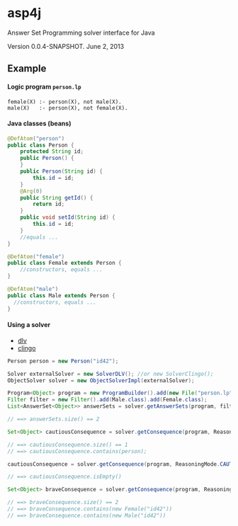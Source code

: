 # asp4j

Answer Set Programming solver interface for Java

Version 0.0.4-SNAPSHOT. June 2, 2013

## Example

#### Logic program `person.lp`

    female(X) :- person(X), not male(X).
    male(X)   :- person(X), not female(X).

#### Java classes (beans)
  
```java  
@DefAtom("person")
public class Person {    
    protected String id;
    public Person() {
    }
    public Person(String id) {
        this.id = id;
    }    
    @Arg(0)
    public String getId() {
        return id;
    }    
    public void setId(String id) {
        this.id = id;
    }
    //equals ...  
}

@DefAtom("female")
public class Female extends Person {
    //constructors, equals ...
}

@DefAtom("male")
public class Male extends Person {
  //constructors, equals ...
}
```

#### Using a solver

- [dlv](http://www.dlvsystem.com/)
- [clingo](http://potassco.sourceforge.net/)

```java
Person person = new Person("id42");

Solver externalSolver = new SolverDLV(); //or new SolverClingo();  
ObjectSolver solver = new ObjectSolverImpl(externalSolver); 

Program<Object> program = new ProgramBuilder().add(new File("person.lp")).add(person).build();
Filter filter = new Filter().add(Male.class).add(Female.class);
List<AnswerSet<Object>> answerSets = solver.getAnswerSets(program, filter);

// ==> answerSets.size() == 2

Set<Object> cautiousConsequence = solver.getConsequence(program, ReasoningMode.CAUTIOUS);

// ==> cautiousConsequence.size() == 1
// ==> cautiousConsequence.contains(person);

cautiousConsequence = solver.getConsequence(program, ReasoningMode.CAUTIOUS, filter);

// ==> cautiousConsequence.isEmpty()

Set<Object> braveConsequence = solver.getConsequence(program, ReasoningMode.BRAVE, filter);

// ==> braveConsequence.size() == 2
// ==> braveConsequence.contains(new Female("id42"))
// ==> braveConsequence.contains(new Male("id42"))
```
